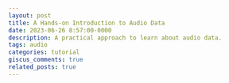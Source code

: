 ```yaml
---
layout: post
title: A Hands-on Introduction to Audio Data
date: 2023-06-26 8:57:00-0000
description: A practical approach to learn about audio data.
tags: audio
categories: tutorial
giscus_comments: true
related_posts: true
---
```

